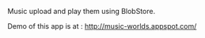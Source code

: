 Music upload and play them using BlobStore.

Demo of this app is at : http://music-worlds.appspot.com/
